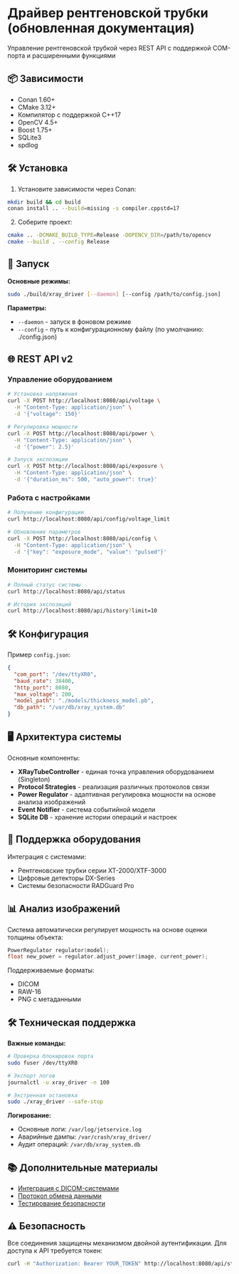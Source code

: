 # Драйвер рентгеновской трубки (обновленная документация)

Управление рентгеновской трубкой через REST API с поддержкой COM-порта и расширенными функциями

## 📦 Зависимости
- Conan 1.60+
- CMake 3.12+
- Компилятор с поддержкой C++17
- OpenCV 4.5+
- Boost 1.75+
- SQLite3
- spdlog

## 🛠 Установка
1. Установите зависимости через Conan:
```bash
mkdir build && cd build
conan install .. --build=missing -s compiler.cppstd=17
```

2. Соберите проект:
```bash
cmake .. -DCMAKE_BUILD_TYPE=Release -DOPENCV_DIR=/path/to/opencv
cmake --build . --config Release
```

## 🚀 Запуск
**Основные режимы:**
```bash
sudo ./build/xray_driver [--daemon] [--config /path/to/config.json]
```

**Параметры:**
- `--daemon` - запуск в фоновом режиме
- `--config` - путь к конфигурационному файлу (по умолчанию: ./config.json)

## 🌐 REST API v2

### Управление оборудованием
```bash
# Установка напряжения
curl -X POST http://localhost:8080/api/voltage \
  -H "Content-Type: application/json" \
  -d '{"voltage": 150}'

# Регулировка мощности
curl -X POST http://localhost:8080/api/power \
  -H "Content-Type: application/json" \
  -d '{"power": 2.5}'

# Запуск экспозиции
curl -X POST http://localhost:8080/api/exposure \
  -H "Content-Type: application/json" \
  -d '{"duration_ms": 500, "auto_power": true}'
```

### Работа с настройками
```bash
# Получение конфигурации
curl http://localhost:8080/api/config/voltage_limit

# Обновление параметров
curl -X POST http://localhost:8080/api/config \
  -H "Content-Type: application/json" \
  -d '{"key": "exposure_mode", "value": "pulsed"}'
```

### Мониторинг системы
```bash
# Полный статус системы
curl http://localhost:8080/api/status

# История экспозиций
curl http://localhost:8080/api/history?limit=10
```

## 🛠 Конфигурация
Пример `config.json`:
```json
{
  "com_port": "/dev/ttyXR0",
  "baud_rate": 38400,
  "http_port": 8080,
  "max_voltage": 200,
  "model_path": "./models/thickness_model.pb",
  "db_path": "/var/db/xray_system.db"
}
```

## 🖥 Архитектура системы
Основные компоненты:
- **XRayTubeController** - единая точка управления оборудованием (Singleton)
- **Protocol Strategies** - реализация различных протоколов связи
- **Power Regulator** - адаптивная регулировка мощности на основе анализа изображений
- **Event Notifier** - система событийной модели
- **SQLite DB** - хранение истории операций и настроек

## 🔌 Поддержка оборудования
Интеграция с системами:
- Рентгеновские трубки серии XT-2000/XTF-3000
- Цифровые детекторы DX-Series
- Системы безопасности RADGuard Pro

## 📊 Анализ изображений
Система автоматически регулирует мощность на основе оценки толщины объекта:
```c++
PowerRegulator regulator(model);
float new_power = regulator.adjust_power(image, current_power);
```

Поддерживаемые форматы:
- DICOM
- RAW-16
- PNG с метаданными

## 🛠 Техническая поддержка
**Важные команды:**
```bash
# Проверка блокировок порта
sudo fuser /dev/ttyXR0

# Экспорт логов
journalctl -u xray_driver -n 100

# Экстренная остановка
sudo ./xray_driver --safe-stop
```

**Логирование:**
- Основные логи: `/var/log/jetservice.log`
- Аварийные дампы: `/var/crash/xray_driver/`
- Аудит операций: `/var/db/xray_system.db`

## 📚 Дополнительные материалы
- [Интеграция с DICOM-системами](docs/DICOM_INTEGRATION.md)
- [Протокол обмена данными](docs/PROTOCOL_SPEC.md)
- [Тестирование безопасности](docs/SECURITY_CHECKS.md)

## ⚠️ Безопасность
Все соединения защищены механизмом двойной аутентификации. Для доступа к API требуется токен:
```bash
curl -H "Authorization: Bearer YOUR_TOKEN" http://localhost:8080/api/status
```